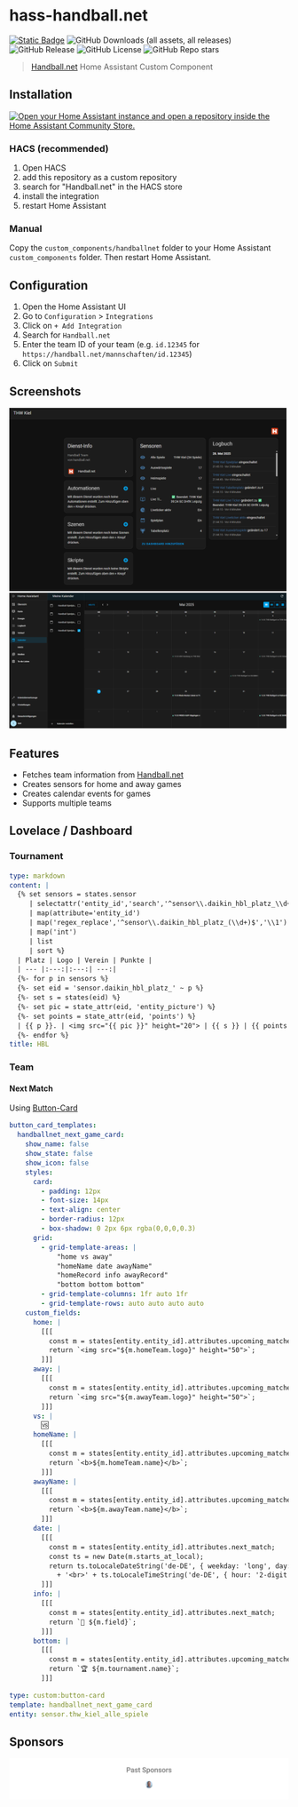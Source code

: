 # hass-handball.net

[![Static Badge](https://img.shields.io/badge/HACS-Custom-41BDF5?style=for-the-badge&logo=homeassistantcommunitystore&logoColor=white)](https://github.com/hacs/integration)
![GitHub Downloads (all assets, all releases)](https://img.shields.io/github/downloads/miggi92/hass-handball.net/total?style=for-the-badge)
![GitHub Release](https://img.shields.io/github/v/release/miggi92/hass-handball.net?style=for-the-badge)
![GitHub License](https://img.shields.io/github/license/miggi92/hass-handball.net?style=for-the-badge)
![GitHub Repo stars](https://img.shields.io/github/stars/miggi92/hass-handball.net?style=for-the-badge)

> [Handball.net](https://handball.net) Home Assistant Custom Component

## Installation

[![Open your Home Assistant instance and open a repository inside the Home Assistant Community Store.](https://my.home-assistant.io/badges/hacs_repository.svg)](https://my.home-assistant.io/redirect/hacs_repository/?owner=miggi92&repository=hass-handball.net&category=Integration)

### HACS (recommended)

1. Open HACS
2. add this repository as a custom repository
3. search for "Handball.net" in the HACS store
4. install the integration
5. restart Home Assistant

### Manual

Copy the `custom_components/handballnet` folder to your Home Assistant `custom_components` folder. Then restart Home Assistant.


## Configuration

1. Open the Home Assistant UI
2. Go to `Configuration` > `Integrations`
3. Click on `+ Add Integration`
4. Search for `Handball.net`
5. Enter the team ID of your team (e.g. `id.12345` for `https://handball.net/mannschaften/id.12345`)
6. Click on `Submit`

## Screenshots

<img src="https://github.com/miggi92/hass-handball.net/blob/main/assets/integration_example.png" width="500" alt="Integration Example" />
<img src="https://github.com/miggi92/hass-handball.net/blob/main/assets/calendar_example.png" width="500" alt="Calendar Example" />

## Features

- Fetches team information from [Handball.net](https://handball.net)
- Creates sensors for home and away games
- Creates calendar events for games
- Supports multiple teams

## Lovelace / Dashboard

### Tournament

```yaml
type: markdown
content: |
  {% set sensors = states.sensor
     | selectattr('entity_id','search','^sensor\\.daikin_hbl_platz_\\d+$')
     | map(attribute='entity_id')
     | map('regex_replace','^sensor\\.daikin_hbl_platz_(\\d+)$','\\1')
     | map('int')
     | list
     | sort %}
  | Platz | Logo | Verein | Punkte |
  | --- |:---:|:---:| ---:|
  {%- for p in sensors %}
  {%- set eid = 'sensor.daikin_hbl_platz_' ~ p %}
  {%- set s = states(eid) %}
  {%- set pic = state_attr(eid, 'entity_picture') %}
  {%- set points = state_attr(eid, 'points') %}
  | {{ p }}. | <img src="{{ pic }}" height="20"> | {{ s }} | {{ points }} |
  {%- endfor %}
title: HBL
```
### Team

#### Next Match

Using [Button-Card](https://github.com/custom-cards/button-card)

```yaml
button_card_templates:
  handballnet_next_game_card:
    show_name: false
    show_state: false
    show_icon: false
    styles:
      card:
        - padding: 12px
        - font-size: 14px
        - text-align: center
        - border-radius: 12px
        - box-shadow: 0 2px 6px rgba(0,0,0,0.3)
      grid:
        - grid-template-areas: |
            "home vs away"
            "homeName date awayName"
            "homeRecord info awayRecord"
            "bottom bottom bottom"
        - grid-template-columns: 1fr auto 1fr
        - grid-template-rows: auto auto auto auto
    custom_fields:
      home: |
        [[[
          const m = states[entity.entity_id].attributes.upcoming_matches[0];
          return `<img src="${m.homeTeam.logo}" height="50">`;
        ]]]
      away: |
        [[[
          const m = states[entity.entity_id].attributes.upcoming_matches[0];
          return `<img src="${m.awayTeam.logo}" height="50">`;
        ]]]
      vs: |
        🆚
      homeName: |
        [[[
          const m = states[entity.entity_id].attributes.upcoming_matches[0];
          return `<b>${m.homeTeam.name}</b>`;
        ]]]
      awayName: |
        [[[
          const m = states[entity.entity_id].attributes.upcoming_matches[0];
          return `<b>${m.awayTeam.name}</b>`;
        ]]]
      date: |
        [[[
          const m = states[entity.entity_id].attributes.next_match;
          const ts = new Date(m.starts_at_local);
          return ts.toLocaleDateString('de-DE', { weekday: 'long', day: '2-digit', month: '2-digit', year:'numeric' })
            + '<br>' + ts.toLocaleTimeString('de-DE', { hour: '2-digit', minute: '2-digit' });
        ]]]
      info: |
        [[[
          const m = states[entity.entity_id].attributes.next_match;
          return `📍 ${m.field}`;
        ]]]
      bottom: |
        [[[
          const m = states[entity.entity_id].attributes.upcoming_matches[0];
          return `🏆 ${m.tournament.name}`;
        ]]]
```

```yaml
type: custom:button-card
template: handballnet_next_game_card
entity: sensor.thw_kiel_alle_spiele
```

## Sponsors

![Sponsors](https://github.com/miggi92/static/blob/master/sponsors.svg)
